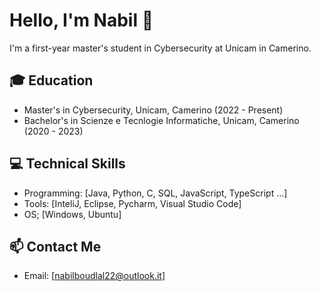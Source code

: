 # Hello, I'm Nabil 👋

I'm a first-year master's student in Cybersecurity at Unicam in Camerino.

## 🎓 Education

- Master's in Cybersecurity, Unicam, Camerino (2022 - Present)
- Bachelor's in Scienze e Tecnlogie Informatiche, Unicam, Camerino (2020 - 2023)

## 💻 Technical Skills

- Programming: [Java, Python, C, SQL, JavaScript, TypeScript ...]
- Tools: [InteliJ, Eclipse, Pycharm, Visual Studio Code]
- OS; [Windows, Ubuntu]


## 📫 Contact Me

- Email: [nabilboudlal22@outlook.it]
